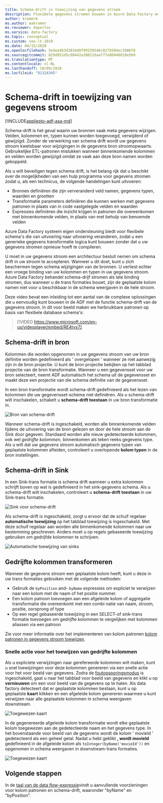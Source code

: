 ```yaml
---
title: Schema-drift in toewijzing van gegevens stroom
description: Flexibele gegevens stromen bouwen in Azure Data Factory met schema-drift
author: kromerm
ms.author: makromer
ms.reviewer: daperlov
ms.service: data-factory
ms.topic: conceptual
ms.custom: seo-lt-2019
ms.date: 04/15/2020
ms.openlocfilehash: 5edea4b3d3834d8f99159546c0279394ec3986f8
ms.sourcegitcommit: 829d951d5c90442a38012daaf77e86046018e5b9
ms.translationtype: MT
ms.contentlocale: nl-NL
ms.lasthandoff: 10/09/2020
ms.locfileid: "91324345"
---
```

# <a name="schema-drift-in-mapping-data-flow"></a>Schema-drift in toewijzing van gegevens stroom

[!INCLUDE[appliesto-adf-asa-md](includes/appliesto-adf-asa-md.md)]

Schema-drift is het geval waarin uw bronnen vaak meta gegevens wijzigen. Velden, kolommen en, typen kunnen worden toegevoegd, verwijderd of gewijzigd. Zonder de verwerking van schema drift wordt uw gegevens stroom kwetsbaar voor wijzigingen in de gegevens bron stroomopwaarts. Gebruikelijke ETL-patronen mislukken wanneer binnenkomende kolommen en velden worden gewijzigd omdat ze vaak aan deze bron namen worden gekoppeld.

Als u wilt beveiligen tegen schema drift, is het belang rijk dat u beschikt over de mogelijkheden van een hulp programma voor gegevens stromen zodat u, als een technicus, de volgende handelingen kunt uitvoeren:

* Bronnen definiëren die zijn ververanderd veld namen, gegevens typen, waarden en grootten
* Transformatie parameters definiëren die kunnen werken met gegevens patronen in plaats van in code vastgelegde velden en waarden
* Expressies definiëren die inzicht krijgen in patronen die overeenkomen met binnenkomende velden, in plaats van met behulp van benoemde velden

Azure Data Factory systeem eigen ondersteuning biedt voor flexibele schema's die van uitvoering naar uitvoering veranderen, zodat u een generieke gegevens transformatie logica kunt bouwen zonder dat u uw gegevens stromen opnieuw hoeft te compileren.

U moet in uw gegevens stroom een architectuur besluit nemen om schema drift in uw stroom te accepteren. Wanneer u dit doet, kunt u zich beschermen tegen schema wijzigingen van de bronnen. U verliest echter een vroege binding van uw kolommen en typen in uw gegevens stroom. Azure Data Factory behandel schema-drijf stromen als late binding stromen, dus wanneer u de trans formaties bouwt, zijn de geplaatste kolom namen niet voor u beschikbaar in de schema weergaven in de hele stroom.

Deze video bevat een inleiding tot een aantal van de complexe oplossingen die u eenvoudig kunt bouwen in de ADF met de functie schema-drift van de gegevens stroom. In dit voor beeld maken we herbruikbare patronen op basis van flexibele database schema's:

> [!VIDEO https://www.microsoft.com/en-us/videoplayer/embed/RE4tyx7]

## <a name="schema-drift-in-source"></a>Schema-drift in bron

Kolommen die worden opgenomen in uw gegevens stroom van uw bron definitie worden gedefinieerd als ' overgelopen ' wanneer ze niet aanwezig zijn in de bron projectie. U kunt de bron projectie bekijken op het tabblad projectie van de bron transformatie. Wanneer u een gegevensset voor uw bron selecteert, neemt ADF automatisch het schema uit de gegevensset en maakt deze een projectie van die schema definitie van de gegevensset.

In een bron transformatie wordt schema-drift gedefinieerd als het lezen van kolommen die uw gegevensset-schema niet definiëren. Als u schema-drift wilt inschakelen, schakelt u **schema-drift toestaan** in uw bron transformatie in.

![Bron van schema-drift](media/data-flow/schemadrift001.png "Bron van schema-drift")

Wanneer schema-drift is ingeschakeld, worden alle binnenkomende velden tijdens de uitvoering van de bron gelezen en door de hele stroom aan de Sink door gegeven. Standaard worden alle nieuw gedetecteerde kolommen, ook wel *gedrijfte kolommen*, binnenkomen als teken reeks gegevens type. Als u wilt dat uw gegevens stroom automatisch gegevens typen van geplaatste kolommen afleiden, controleert u overlopende **kolom typen** in de bron instellingen.

## <a name="schema-drift-in-sink"></a>Schema-drift in Sink

In een Sink-trans formatie is schema drift wanneer u extra kolommen schrijft boven op wat is gedefinieerd in het sink-gegevens schema. Als u schema-drift wilt inschakelen, controleert u **schema-drift toestaan** in uw Sink-trans formatie.

![Sink voor schema-drift](media/data-flow/schemadrift002.png "Sink voor schema-drift")

Als schema-drift is ingeschakeld, zorgt u ervoor dat de schuif regelaar **automatische toewijzing** op het tabblad toewijzing is ingeschakeld. Met deze schuif regelaar aan worden alle binnenkomende kolommen naar uw bestemming geschreven. Anders moet u op regels gebaseerde toewijzing gebruiken om gedrijfde kolommen te schrijven.

![Automatische toewijzing van sinks](media/data-flow/automap.png "Automatische toewijzing van sinks")

## <a name="transforming-drifted-columns"></a>Gedrijfte kolommen transformeren

Wanneer de gegevens stroom een geplaatste kolom heeft, kunt u deze in uw trans formaties gebruiken met de volgende methoden:

* Gebruik de `byPosition` and- `byName` expressies om expliciet te verwijzen naar een kolom met de naam of het positie nummer.
* Een kolom patroon toevoegen aan een afgeleide kolom of aggregatie transformatie die overeenkomt met een combi natie van naam, stroom, positie, oorsprong of type
* Op een regel gebaseerde toewijzing in een SELECT-of sink-trans formatie toevoegen om gedrijfte kolommen te vergelijken met kolommen aliassen via een patroon

Zie voor meer informatie over het implementeren van kolom patronen [kolom patronen in gegevens stroom toewijzen](concepts-data-flow-column-pattern.md).

### <a name="map-drifted-columns-quick-action"></a>Snelle actie voor het toewijzen van gedrijfte kolommen

Als u expliciete verwijzingen naar gerefereerde kolommen wilt maken, kunt u snel toewijzingen voor deze kolommen genereren via een snelle actie voor het voor beeld van gegevens. Zodra de [foutopsporingsmodus](concepts-data-flow-debug-mode.md) is ingeschakeld, gaat u naar het tabblad voor beeld van gegevens en klikt u op **vernieuwen** om een voor beeld van de gegevens op te halen. Als data factory detecteert dat er geplaatste kolommen bestaan, kunt u op geplaatste **kaart** klikken en een afgeleide kolom genereren waarmee u kunt verwijzen naar alle geplaatste kolommen in schema weergaven downstream.

![Toegewezen kaart](media/data-flow/mapdrifted1.png "Toegewezen kaart")

In de gegenereerde afgeleide kolom transformatie wordt elke geplaatste kolom toegewezen aan de gedetecteerde naam en het gegevens type. In het bovenstaande voor beeld van de gegevens wordt de kolom ' movieId ' gedetecteerd als een geheel getal. Nadat u hebt geklikt **, wordt movieId** gedefinieerd in de afgeleide kolom als `toInteger(byName('movieId'))` en opgenomen in schema weergaven in downstream-trans formaties.

![Toegewezen kaart](media/data-flow/mapdrifted2.png "Toegewezen kaart")

## <a name="next-steps"></a>Volgende stappen
In de [taal van de data flow-expressie](data-flow-expression-functions.md)vindt u aanvullende voorzieningen voor kolom patronen en schema-drift, waaronder "byName" en "byPosition".
